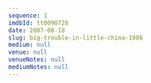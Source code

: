 ```yaml
---
sequence: 1
imdbId: tt0090728
date: 2007-08-18
slug: big-trouble-in-little-china-1986
medium: null
venue: null
venueNotes: null
mediumNotes: null
---
```


